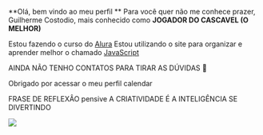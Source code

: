 **Olá, bem vindo ao meu perfil **
Para você quer não me conhece prazer, Guilherme Costodio, mais conhecido como **JOGADOR DO CASCAVEL (O MELHOR)**

Estou fazendo o curso do [Alura](https://www.alura.com.br)
Estou utilizando o site para organizar e aprender melhor o chamado [JavaScript](https://pt.wikipedia.org/wiki/JavaScript)

AINDA NÃO TENHO CONTATOS PARA TIRAR AS DÚVIDAS 💎

Obrigado por acessar o meu perfil calendar

FRASE DE REFLEXÂO pensive A CRIATIVIDADE É A INTELIGÊNCIA SE DIVERTINDO 





![](https://tenor.com/pt-BR/view/neyney-neymar-neymar-jr-neymar-da-silva-santos-j%C3%BAnior-footballer-gif-17799595)
